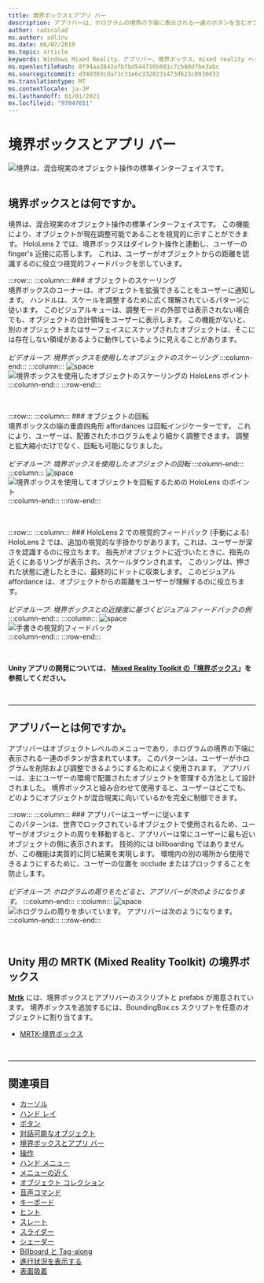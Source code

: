 ```yaml
---
title: 境界ボックスとアプリ バー
description: アプリバーは、ホログラムの境界の下端に表示される一連のボタンを含むオブジェクトレベルのメニューです。
author: radicalad
ms.author: adlinv
ms.date: 06/07/2019
ms.topic: article
keywords: Windows Mixed Reality、アプリバー、境界ボックス、mixed reality ヘッドセット、windows mixed reality ヘッドセット、virtual reality ヘッドセット、HoloLens、MRTK、Mixed Reality Toolkit
ms.openlocfilehash: 0f94aa3842afbfbd544716b801c7cb88d7be3abc
ms.sourcegitcommit: d340303cda71c31e6c3320231473d623c0930d33
ms.translationtype: MT
ms.contentlocale: ja-JP
ms.lasthandoff: 01/01/2021
ms.locfileid: "97847651"
---
```

# <a name="bounding-box-and-app-bar"></a>境界ボックスとアプリ バー
![境界は、混合現実のオブジェクト操作の標準インターフェイスです。](images/UX_Hero_BoundingBox.jpg)<br>
<br>

## <a name="what-is-the-bounding-box"></a>境界ボックスとは何ですか。

境界は、混合現実のオブジェクト操作の標準インターフェイスです。 この機能により、オブジェクトが現在調整可能であることを視覚的に示すことができます。 HoloLens 2 では、境界ボックスはダイレクト操作と連動し、ユーザーの finger's 近接に応答します。 これは、ユーザーがオブジェクトからの距離を認識するのに役立つ視覚的フィードバックを示しています。

:::row:::
    :::column:::
        ### <a name="scaling-an-objectbr"></a>オブジェクトのスケーリング<br>
        境界ボックスのコーナーは、オブジェクトを拡張できることをユーザーに通知します。 ハンドルは、スケールを調整するために広く理解されているパターンに従います。 このビジュアルキューは、調整モードの外部では表示されない場合でも、オブジェクトの合計領域をユーザーに表示します。 この機能がないと、別のオブジェクトまたはサーフェイスにスナップされたオブジェクトは、そこには存在しない領域があるように動作しているように見えることがあります。<br>
        <br>
        *ビデオループ: 境界ボックスを使用したオブジェクトのスケーリング*
    :::column-end:::
        :::column:::
        ![space](images/spacer-20x582.png)<br>
       ![境界ボックスを使用したオブジェクトのスケーリングの HoloLens ポイント](images/HoloLens2_BoundingBox.gif)<br>
    :::column-end:::
:::row-end:::

<br>

:::row:::
    :::column:::
        ### <a name="rotating-an-objectbr"></a>オブジェクトの回転<br>
        境界ボックスの端の垂直四角形 affordances は回転インジケーターです。 これにより、ユーザーは、配置されたホログラムをより細かく調整できます。 調整と拡大縮小だけでなく、回転も可能になりました。<br>
        <br>
        *ビデオループ: 境界ボックスを使用したオブジェクトの回転*
    :::column-end:::
        :::column:::
        ![space](images/spacer-20x582.png)<br>
       ![境界ボックスを使用してオブジェクトを回転するための HoloLens のポイント](images/HoloLens2_BoundingBox_Rotate.gif)<br>
    :::column-end:::
:::row-end:::

<br>

:::row:::
    :::column:::
        ### <a name="visual-feedback-on-hand-proximity-on-hololens-2br"></a>HoloLens 2 での視覚的フィードバック (手動による)<br>
        HoloLens 2 では、追加の視覚的な手掛かりがあります。これは、ユーザーが深さを認識するのに役立ちます。 指先がオブジェクトに近づいたときに、指先の近くにあるリングが表示され、スケールダウンされます。 このリングは、押された状態に達したときに、最終的にドットに収束します。 このビジュアル affordance は、オブジェクトからの距離をユーザーが理解するのに役立ちます。<br>
        <br>
        *ビデオループ: 境界ボックスとの近接度に基づくビジュアルフィードバックの例*
    :::column-end:::
        :::column:::
        ![space](images/spacer-20x582.png)<br>
       ![手書きの視覚的フィードバック](images/HoloLens2_Proximity.gif)<br>
    :::column-end:::
:::row-end:::

<br>

**Unity アプリの開発については、 [Mixed Reality Toolkit の「境界ボックス](https://microsoft.github.io/MixedRealityToolkit-Unity/Documentation/README_BoundingBox.html)」を参照してください。**

<br>

---

## <a name="what-is-the-app-bar"></a>アプリバーとは何ですか。

アプリバーはオブジェクトレベルのメニューであり、ホログラムの境界の下端に表示される一連のボタンが含まれています。 このパターンは、ユーザーがホログラムを削除および調整できるようにするためによく使用されます。 アプリバーは、主にユーザーの環境で配置されたオブジェクトを管理する方法として設計されました。 境界ボックスと組み合わせて使用すると、ユーザーはどこでも、どのようにオブジェクトが混合現実に向いているかを完全に制御できます。

:::row:::
    :::column:::
        ### <a name="the-app-bar-follows-the-userbr"></a>アプリバーはユーザーに従います<br>
        このパターンは、世界でロックされているオブジェクトで使用されるため、ユーザーがオブジェクトの周りを移動すると、アプリバーは常にユーザーに最も近いオブジェクトの側に表示されます。 技術的には billboarding ではありませんが、この機能は実質的に同じ結果を実現します。 環境内の別の場所から使用できるようにするために、ユーザーの位置を occlude またはブロックすることを防止します。 <br>
        <br>
        *ビデオループ: ホログラムの周りをたどると、アプリバーが次のようになります。*
    :::column-end:::
        :::column:::
        ![space](images/spacer-20x582.png)<br>
       ![ホログラムの周りを歩いています。 アプリバーは次のようになります。](images/HoloLens2_AppBarFollowing.gif)<br>
    :::column-end:::
:::row-end:::

<br>


## <a name="bounding-box-in-mrtk-mixed-reality-toolkit-for-unity"></a>Unity 用の MRTK (Mixed Reality Toolkit) の境界ボックス
**[Mrtk](https://github.com/Microsoft/MixedRealityToolkit-Unity)** には、境界ボックスとアプリバーのスクリプトと prefabs が用意されています。 境界ボックスを追加するには、BoundingBox.cs スクリプトを任意のオブジェクトに割り当てます。

* [MRTK-境界ボックス](https://microsoft.github.io/MixedRealityToolkit-Unity/Documentation/README_BoundingBox.html)


<br>

---


## <a name="see-also"></a>関連項目

* [カーソル](cursors.md)
* [ハンド レイ](point-and-commit.md)
* [ボタン](button.md)
* [対話可能なオブジェクト](interactable-object.md)
* [境界ボックスとアプリ バー](app-bar-and-bounding-box.md)
* [操作](direct-manipulation.md)
* [ハンド メニュー](hand-menu.md)
* [メニューの近く](near-menu.md)
* [オブジェクト コレクション](object-collection.md)
* [音声コマンド](voice-input.md)
* [キーボード](keyboard.md)
* [ヒント](tooltip.md)
* [スレート](slate.md)
* [スライダー](slider.md)
* [シェーダー](shader.md)
* [Billboard と Tag-along](billboarding-and-tag-along.md)
* [進行状況を表示する](progress.md)
* [表面吸着](surface-magnetism.md)
